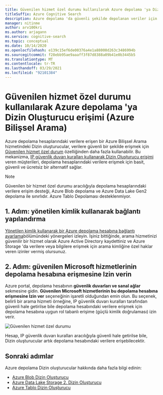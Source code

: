```yaml
---
title: Güvenilen hizmet özel durumu kullanılarak Azure depolama 'ya Dizin Oluşturucu erişimi
titleSuffix: Azure Cognitive Search
description: Azure depolama 'da güvenli şekilde depolanan veriler için Azure Bilişsel Arama Dizin Oluşturucu tarafından veri erişimini etkinleştirin.
manager: nitinme
author: arv100kri
ms.author: arjagann
ms.service: cognitive-search
ms.topic: conceptual
ms.date: 10/14/2020
ms.openlocfilehash: e139c15ef6de00376a4e1a88000d263c3486994b
ms.sourcegitcommit: f28ebb95ae9aaaff3f87d8388a09b41e0b3445b5
ms.translationtype: MT
ms.contentlocale: tr-TR
ms.lasthandoff: 03/29/2021
ms.locfileid: "92101384"
---
```

# <a name="indexer-access-to-azure-storage-using-the-trusted-service-exception-azure-cognitive-search"></a>Güvenilen hizmet özel durumu kullanılarak Azure depolama 'ya Dizin Oluşturucu erişimi (Azure Bilişsel Arama)

Azure depolama hesaplarındaki verilere erişen bir Azure Bilişsel Arama hizmetindeki Dizin oluşturucular, verilere güvenli bir şekilde erişmek için [Güvenilen hizmet özel durum](../storage/common/storage-network-security.md#exceptions) özelliğinden daha fazla kullanabilir. Bu mekanizma, [IP güvenlik duvarı kuralları kullanarak Dizin Oluşturucu erişimi](search-indexer-howto-access-ip-restricted.md) veren müşterileri, depolama hesaplarındaki verilere erişmek için basit, güvenli ve ücretsiz bir alternatif sağlar.

> [!NOTE]
> Güvenilen bir hizmet özel durumu aracılığıyla depolama hesaplarındaki verilere erişim desteği, Azure Blob depolama ve Azure Data Lake Gen2 depolama ile sınırlıdır. Azure Tablo Depolaması desteklenmiyor.

## <a name="step-1-configure-a-connection-using-a-managed-identity"></a>1. Adım: yönetilen kimlik kullanarak bağlantı yapılandırma

[Yönetilen kimlik kullanarak bir Azure depolama hesabına bağlantı ayarlama](search-howto-managed-identities-storage.md)bölümündeki yönergeleri izleyin. İşiniz bittiğinde, arama hizmetinizi güvenilir bir hizmet olarak Azure Active Directory kaydettiniz ve Azure Storage 'da verilere veya bilgilere erişmek için arama kimliğine özel haklar veren izinler vermiş olursunuz.

## <a name="step-2-allow-trusted-microsoft-services-to-access-the-storage-account"></a>2. Adım: güvenilen Microsoft hizmetlerinin depolama hesabına erişmesine Izin verin

Azure portal, depolama hesabının **güvenlik duvarları ve sanal ağlar** sekmesine gidin. **Güvenilen Microsoft hizmetlerinin bu depolama hesabına erişmesine Izin ver** seçeneğinin işaretli olduğundan emin olun. Bu seçenek, belirli bir arama hizmeti örneğine, IP güvenlik duvarı kuralları tarafından güvenli hale getirilse bile depolama hesabındaki verilere erişmek için depolama hesabına uygun rol tabanlı erişime (güçlü kimlik doğrulaması) izin verir.

![Güvenilen hizmet özel durumu](media\search-indexer-howto-secure-access\exception.png "Güvenilen hizmet özel durumu")

Hesap, IP güvenlik duvarı kuralları aracılığıyla güvenli hale getirilse bile, Dizin oluşturucular artık depolama hesabındaki verilere erişebilecektir.

## <a name="next-steps"></a>Sonraki adımlar

Azure depolama Dizin oluşturucular hakkında daha fazla bilgi edinin:

- [Azure Blob Dizin Oluşturucu](search-howto-indexing-azure-blob-storage.md)
- [Azure Data Lake Storage 2. Dizin Oluşturucu](search-howto-index-azure-data-lake-storage.md)
- [Azure Tablo Dizin Oluşturucu](search-howto-indexing-azure-tables.md)